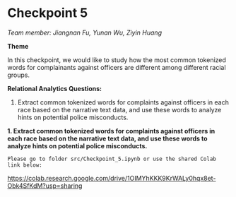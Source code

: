 # **Checkpoint 5**

*Team member: Jiangnan Fu, Yunan Wu, Ziyin Huang*

**Theme**

In this checkpoint, we would like to study how the most common tokenized words for complainants against officers are different among different racial groups. 

**Relational Analytics Questions:**

1. Extract common tokenized words for complaints against officers in each race based on the narrative text data, and use these words to analyze hints on potential police misconducts.

**1. Extract common tokenized words for complaints against officers in each race based on the narrative text data, and use these words to analyze hints on potential police misconducts.**

    Please go to folder src/Checkpoint_5.ipynb or use the shared Colab link below:

https://colab.research.google.com/drive/1OIMYhKKK9KrWALy0hqx8et-Obk4SfKdM?usp=sharing


